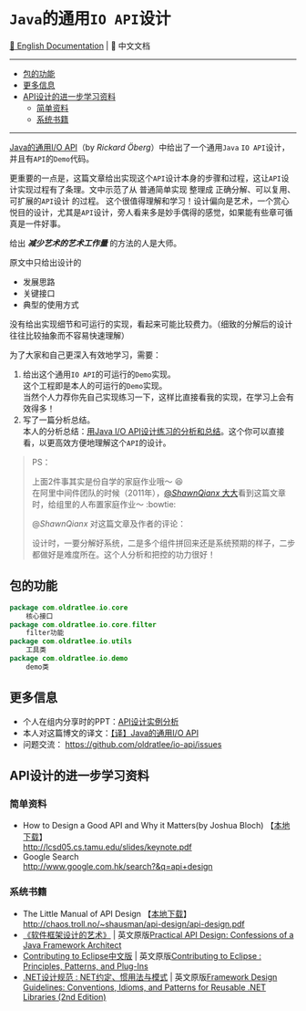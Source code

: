 # `Java`的通用`IO API`设计

[:book: English Documentation](README-EN.md) | :book: 中文文档

------------------------------

<!-- START doctoc generated TOC please keep comment here to allow auto update -->
<!-- DON'T EDIT THIS SECTION, INSTEAD RE-RUN doctoc TO UPDATE -->


- [包的功能](#%E5%8C%85%E7%9A%84%E5%8A%9F%E8%83%BD)
- [更多信息](#%E6%9B%B4%E5%A4%9A%E4%BF%A1%E6%81%AF)
- [API设计的进一步学习资料](#api%E8%AE%BE%E8%AE%A1%E7%9A%84%E8%BF%9B%E4%B8%80%E6%AD%A5%E5%AD%A6%E4%B9%A0%E8%B5%84%E6%96%99)
    - [简单资料](#%E7%AE%80%E5%8D%95%E8%B5%84%E6%96%99)
    - [系统书籍](#%E7%B3%BB%E7%BB%9F%E4%B9%A6%E7%B1%8D)

<!-- END doctoc generated TOC please keep comment here to allow auto update -->

------------------------------

[Java的通用I/O API](https://github.com/oldratlee/translations/blob/master/generic-io-api-in-java-and-api-design/README.md)（by _Rickard Öberg_）中给出了一个通用`Java` `IO API`设计，并且有`API`的`Demo`代码。

更重要的一点是，这篇文章给出实现这个`API`设计本身的步骤和过程，这让`API`设计实现过程有了条理。文中示范了从 普通简单实现 整理成 正确分解、可以复用、可扩展的`API`设计 的过程。
这个很值得理解和学习！设计偏向是艺术，一个赏心悦目的设计，尤其是`API`设计，旁人看来多是妙手偶得的感觉，如果能有些章可循真是一件好事。

给出 _**减少艺术的艺术工作量**_ 的方法的人是大师。

原文中只给出设计的

- 发展思路
- 关键接口
- 典型的使用方式

没有给出实现细节和可运行的实现，看起来可能比较费力。（细致的分解后的设计往往比较抽象而不容易快速理解）

为了大家和自己更深入有效地学习，需要：  

1. 给出这个通用`IO API`的可运行的`Demo`实现。  
    这个工程即是本人的可运行的`Demo`实现。  
    当然个人力荐你先自己实现练习一下，这样比直接看我的实现，在学习上会有效得多！
1. 写了一篇分析总结。  
    本人的分析总结：[用Java I/O API设计练习的分析和总结](docs/java-api-design-exercise.md)。这个你可以直接看，以更高效方便地理解这个`API`的设计。

> PS：
>
> 上面2件事其实是份自学的家庭作业哦～ :laughing:  
> 在阿里中间件团队的时候（2011年），[@_ShawnQianx_ 大大](http://weibo.com/shawnqianx)看到这篇文章时，给组里的人布置家庭作业～ :bowtie:
>
> @_ShawnQianx_ 对这篇文章及作者的评论：
>
> 设计时，一要分解好系统，二是多个组件拼回来还是系统预期的样子，二步都做好是难度所在。这个人分析和把控的功力很好！

## 包的功能

```java
package com.oldratlee.io.core
	核心接口
package com.oldratlee.io.core.filter
	filter功能
package com.oldratlee.io.utils
	工具类
package com.oldratlee.io.demo
	demo类
```

## 更多信息

- 个人在组内分享时的PPT：[API设计实例分析](docs/ApiDesignSampleStudy.pptx)
- 本人对这篇博文的译文：[【译】Java的通用I/O API](https://github.com/oldratlee/translations/tree/master/generic-io-api-in-java-and-api-design/README.md)
- 问题交流： https://github.com/oldratlee/io-api/issues

## API设计的进一步学习资料

### 简单资料

- How to Design a Good API and Why it Matters(by Joshua Bloch) 【[本地下载](docs/How-to-Design-a-Good-API-and-Why-it-Matters-by-Joshua-Bloch.pdf)】  
    <http://lcsd05.cs.tamu.edu/slides/keynote.pdf>
- Google Search  
    <http://www.google.com.hk/search?&q=api+design>

### 系统书籍

- The Little Manual of API Design 【[本地下载](docs/The-Little-Manual-of-API-Design.pdf)】  
    <http://chaos.troll.no/~shausman/api-design/api-design.pdf>
- [《软件框架设计的艺术》](http://book.douban.com/subject/6003832/) | 英文原版[Practical API Design: Confessions of a Java Framework Architect](http://www.amazon.com/Practical-API-Design-Confessions-Framework/dp/1430243171)  
- [Contributing to Eclipse中文版](https://book.douban.com/subject/1219945/) | 英文原版[Contributing to Eclipse : Principles, Patterns, and Plug-Ins](https://book.douban.com/subject/1610318/)
- [.NET设计规范 : NET约定、惯用法与模式](http://book.douban.com/subject/4805165/) | 英文原版[Framework Design Guidelines: Conventions, Idioms, and Patterns for Reusable .NET Libraries (2nd Edition)](http://www.amazon.com/Framework-Design-Guidelines-Conventions-Libraries/dp/0321545613)  
